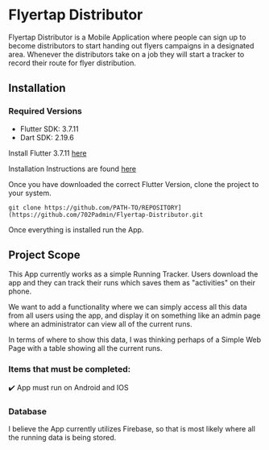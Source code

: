 # Flyertap Distributor
Flyertap Distributor is a Mobile Application where people can sign up to become distributors to start handing out flyers campaigns in a designated area. Whenever the distributors take on a job they will start a tracker to record their route for flyer distribution.



## Installation
### Required Versions
-  Flutter SDK: 3.7.11
-  Dart SDK: 2.19.6

Install Flutter 3.7.11 [here](https://docs.flutter.dev/release/archive?tab=windows)

Installation Instructions are found [here](https://docs.flutter.dev/get-started/install)

Once you have downloaded the correct Flutter Version, clone the project to your system.
```
git clone https://github.com/PATH-TO/REPOSITORY](https://github.com/702Padmin/Flyertap-Distributor.git
```
Once everything is installed run the App.

<!--
### Troubleshooting
If you experience any issues, in your editor Terminal run the following command:
```
Flutter Doctor
```
This command will show you if Flutter has all packages installed correctly. If there are any issues the command line will show you an error with a link to an article showing you how to fix the issue.
-->



## Project Scope
This App currently works as a simple Running Tracker. Users download the app and they can track their runs which saves them as "activities" on their phone.

We want to add a functionality where we can simply access all this data from all users using the app, and display it on something like an admin page where an administrator can view all of the current runs.

In terms of where to show this data, I was thinking perhaps of a Simple Web Page with a table showing all the current runs.

### Items that must be completed:
:heavy_check_mark: App must run on Android and IOS

<!--
This Mobile application will utilize preexisting software from a Running Tracker App. As of right now, the running tracker app has the ability to track users running activities, as well as a couple of other features such as step tracking, user sign-up system, and water intake tracking. We are mainly interested in utilizing the route tracking feature from the app so will be removing some of these existing features that are not needed as well as adding new ones to align with the goals of the app we wish to create.
-->


### Database
I believe the App currently utilizes Firebase, so that is most likely where all the running data is being stored.

<!--
 we would like to utilize WordPress as headless CMS for the backend of the app. As we want an easy way to manage users,  jobs, etc. Plus we e already have a WordPress website setup where the campaigns will be created and pulled from to display on the App. I'm not too familiar with Flutter and Firebase development so if there are any limitations from using WordPress as CMS please let us know and we consider using Firebase or a completely different option for the database.
-->

<!--
## User Sign Up
To start using the App users must first sign up. So there needs to be a system for users to sign-up or log in to the app. The current App has a process at the start of the app when it is first launched, that requests some user information but it's not a fully setup login system. So we will start by modifying this process and requesting the following information:

-  First Name
-  Last Name
-  Email Address
-  Phone
-  Birthdate
-  Serving Areas
(Serving Areas is the location, we want users to type in the city, and be able to either select either the city or specific parts of the city.)

This process should be a step-by-step form when signing up. The users should have the ability to log in or log out to the website if already registered. And we would like a simple account page with a simple form to update the user information.

![image](https://github.com/702Padmin/Flyertap-Distributor/assets/57960180/e560cb09-3bd7-4c16-9582-50957815907c)

After that User Data will be saved to the backend and the user will be redirected to App Home Feed.-->

<!--
## Jobs
The App Home Feed shows all the jobs available to them. These jobs will show up on their feed depending on what service areas they choose. For example, if they choose las vegas they will only see las vegas jobs on the feed. From the feed, they should be able to view job details such as:
-  Area
-  Pay
-  Flyer Amount
-  Description
-  Flyer Pickup location

These Jobs will be pulled from the database based on whatever service areas the users have selected and will be created on a Web Application so you will not need to develop anything for create these jobs you simnply pull whatever jobs are available. I will create an API endpoint (with documentation) for requesting jobs so you can pull the data and display them on the app. 

Of course, we will also need the ability to take on the job. So there should be a button where users can accept the job. Once they accept the job they will be shown the address pickup location for the Flyers and once they have the flyers. They should be able to view the job and have a button to start the distribution tracker. Once they complete it. All the tracking data should be saved to the database and we should get notified when the job is complete with a link to a report showing the route analtyics as well as the map with their route.   This brings us to the next thing, we would like to get notified whenever someone takes on a job.
-->

<!--
## Notifications
Being notified when specific things happen is a feature we also need to implement. Mainly we want notifications for two things:
-  When someone takes a job. (We need a notification that will take us to a view where we can see their profile details.)
-  When someone completes a job.
 
If possible we would like to send notifications to distributors whenever new jobs are available in their area as well as notify distributors and administrators when a distributor has left the selected area.

In terms of how this notification is sent, we would like it to be via App notifications, but if it's easier to get it done with Email or SMS  that would be fine.
-->



